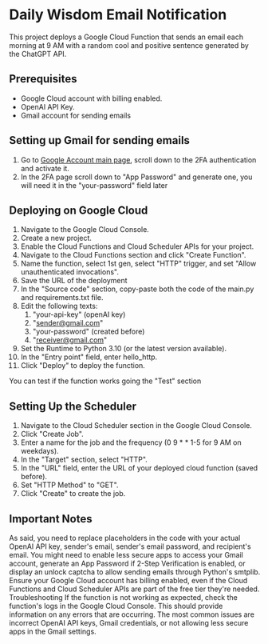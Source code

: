 # Daily Wisdom Email Notification
This project deploys a Google Cloud Function that sends an email each morning at 9 AM with a random cool and positive sentence generated by the ChatGPT API.

## Prerequisites
* Google Cloud account with billing enabled.
* OpenAI API Key.
* Gmail account for sending emails

## Setting up Gmail for sending emails
1. Go to [Google Account main page](https://myaccount.google.com/), scroll down to the 2FA authentication and activate it. 
2. In the 2FA page scroll down to "App Password" and generate one, you will need it in the "your-password" field later

## Deploying on Google Cloud
1. Navigate to the Google Cloud Console.
2. Create a new project.
3. Enable the Cloud Functions and Cloud Scheduler APIs for your project.
4. Navigate to the Cloud Functions section and click "Create Function".
5. Name the function, select 1st gen, select "HTTP" trigger, and set "Allow unauthenticated invocations".
6. Save the URL of the deployment
7. In the "Source code" section, copy-paste both the code of the main.py and requirements.txt file.
8. Edit the following texts:
   1. "your-api-key" (openAI key)
   2. "sender@gmail.com"
   3. "your-password" (created before)
   4. "receiver@gmail.com"
9. Set the Runtime to Python 3.10 (or the latest version available).
10. In the "Entry point" field, enter hello_http.
11. Click "Deploy" to deploy the function.

You can test if the function works going the "Test" section

## Setting Up the Scheduler
1. Navigate to the Cloud Scheduler section in the Google Cloud Console.
2. Click "Create Job".
3. Enter a name for the job and the frequency (0 9 * * 1-5 for 9 AM on weekdays).
4. In the "Target" section, select "HTTP".
5. In the "URL" field, enter the URL of your deployed cloud function (saved before).
6. Set "HTTP Method" to "GET".
7. Click "Create" to create the job.

## Important Notes
As said, you need to replace placeholders in the code with your actual OpenAI API key, sender's email, sender's email password, and recipient's email.
You might need to enable less secure apps to access your Gmail account, generate an App Password if 2-Step Verification is enabled, or display an unlock captcha to allow sending emails through Python's smtplib.
Ensure your Google Cloud account has billing enabled, even if the Cloud Functions and Cloud Scheduler APIs are part of the free tier they're needed.
Troubleshooting
If the function is not working as expected, check the function's logs in the Google Cloud Console. This should provide information on any errors that are occurring. The most common issues are incorrect OpenAI API keys, Gmail credentials, or not allowing less secure apps in the Gmail settings.

